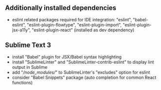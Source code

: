 ## Additionally installed dependencies

- eslint related packages required for IDE integration: "eslint", "babel-eslint", "eslint-plugin-flowtype", "eslint-plugin-import", "eslint-plugin-jsx-a11y", "eslint-plugin-react" (installed as dev dependency)

## Sublime Text 3

- install "Babel" plugin for JSX/Babel syntax highlighting
- install "SublimeLinter" and "SublimeLinter-contrib-eslint" to display lint output in Sublime
- add "*/node_modules/*" to SublimeLinter's "excludes" option for eslint
- consider "Babel Snippets" package (auto completion for common React functions)
